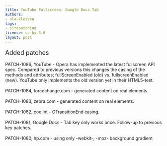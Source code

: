 ```yaml
---
title: YouTube Fullscreen, Google Docs Tab
authors:
- ola-kleiven
tags:
- sitepatching
license: cc-by-3.0
layout: post
---
```


<span style="font-size: 140%">Added patches</span><br/><br/>PATCH-1086, YouTube - Opera has implemented the latest fullscreen API spec. Compared to previous versions this changes the casing of the methods and attributes; fullScreenEnabled (old) vs. fullscreenEnabled (new). YouTube only implements the old version yet in their HTML5-test.<br/><br/>PATCH-1084, forcechange.com - generated content on real elements.<br/><br/>PATCH-1083, zebra.com - generated content on real elements.<br/><br/>PATCH-1082, coe.int - OTransitionEnd casing.<br/><br/>PATCH-1081, Google Docs - Tab key only works once. Follow-up to previous key patches.<br/><br/>PATCH-1080, hp.com - using only -webkit-, -moz- background gradient
